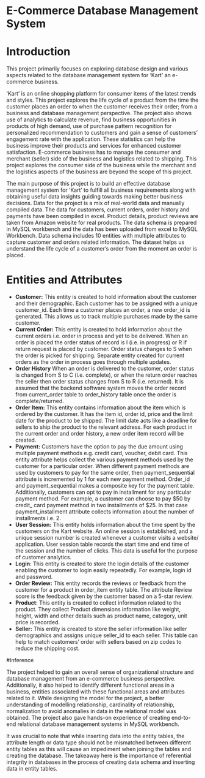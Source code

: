# E-Commerce Database Management System

# Introduction
This project primarily focuses on exploring database design and various aspects related to the database management system for ‘Kart’ an e-commerce business. 

‘Kart’ is an online shopping platform for consumer items of the latest trends and styles. This project explores the life cycle of a product from the time the customer places an order to when the customer receives their order; from a business and database management perspective. The project also shows use of analytics to calculate revenue, find business opportunities in products of high demand, use of purchase pattern recognition for personalized recommendation to customers and gain a sense of customers’ engagement rate with the application. These statistics can help the business improve their products and services for enhanced customer satisfaction. E-commerce business has to manage the consumer and merchant (seller) side of the business and logistics related to shipping. This project explores the consumer side of the business while the merchant and the logistics aspects of the business are beyond the scope of this project.

The main purpose of this project is to build an effective database management system for ‘Kart’ to fulfill all business requirements along with obtaining useful data insights guiding towards making better business decisions. Data for the project is a mix of real-world data and manually compiled data. The data for customers, current orders, order history and payments have been compiled in excel. Product details, product reviews are taken from Amazon website for real products. The data schema is prepared in MySQL workbench and the data has been uploaded from excel to MySQL Workbench. Data schema includes 10 entities with multiple attributes to capture customer and orders related information. The dataset helps us understand the life cycle of a customer’s order from the moment an order is placed. 

# Entities and Attributes
  - **Customer:** This entity is created to hold information about the customer and their demographic. Each customer has to be assigned with a unique customer_id. Each time a customer places an order, a new order_id is generated. This allows us to track multiple purchases made by the same customer.
  - **Current Order:** This entity is created to hold information about the current orders i.e. order in process and yet to be delivered. When an order is placed the order status of record is I (i.e. in progress) or R if return request is placed by customer. Order status changes to S when the order is picked for shipping. Separate entity created for current orders as the order in process goes through multiple updates.
  - **Order History** When an order is delivered to the customer, order status is changed from S to C (i.e. complete), or when the return order reaches the seller then order status changes from S to R (i.e. returned). It is assumed that the backend software system moves the order record from current_order table to order_history table once the order is complete/returned.
  - **Order Item:** This entity contains information about the item which is ordered by the customer. It has the item id, order id, price and the limit date for the product to be shipped. The limit date acts like a deadline for sellers to ship the product to the relevant address. For each product in the current order and order history, a new order item record will be created.
  - **Payment:** Customers have the option to pay the due amount using multiple payment methods e.g. credit card, voucher, debit card. This entity attribute helps collect the various payment methods used by the customer for a particular order. When different payment methods are used by customers to pay for the same order, then payment_sequential attribute is incremented by 1 for each new payment method. Order_id and payment_sequential makes a composite key for the payment table. Additionally, customers can opt to pay in installment for any particular payment method. For example, a customer can choose to pay $50 by credit_ card payment method in two installments of $25. In that case payment_installment attribute collects information about the number of installments i.e. 2.
  - **User Session:** This entity holds information about the time spent by the customers on the Kart website. An online session is established, and a unique session number is created whenever a customer visits a website/ application. User session table records the start time and end time of the session and the number of clicks. This data is useful for the purpose of customer analytics.
  - **Login**: This entity is created to store the login details of the customer enabling the customer to login easily repeatedly. For example, login id and password.
  - **Order Review:** This entity records the reviews or feedback from the customer for a product in order_item entity table. The attribute Review score is the feedback given by the customer based on a 5-star review. 
  - **Product**: This entity is created to collect information related to the product. They collect Product dimensions information like weight, height, width and other details such as product name, category, unit price is recorded.
  - **Seller:** This entity is created to store the seller information like seller demographics and assigns unique seller_id to each seller. This table can help to match customers’ order with sellers based on zip codes to reduce the shipping cost.
  
#Inference

The project helped to gain an overall sense of organizational structure and database management from an e-commerce business perspective. Additionally, it also helped to identify different functional areas in a business, entities associated with these functional areas and attributes related to it. While designing the model for the project, a better understanding of modelling relationship, cardinality of relationship, normalization to avoid anomalies in data in the relational model was obtained. The project also gave hands-on experience of creating end-to-end relational database management systems in MySQL workbench.

It was crucial to note that while inserting data into the entity tables, the attribute length or data type should not be mismatched between different entity tables as this will cause an impediment when joining the tables and creating the database. The takeaway here is the importance of referential integrity in databases in the process of creating data schema and inserting data in entity tables.

